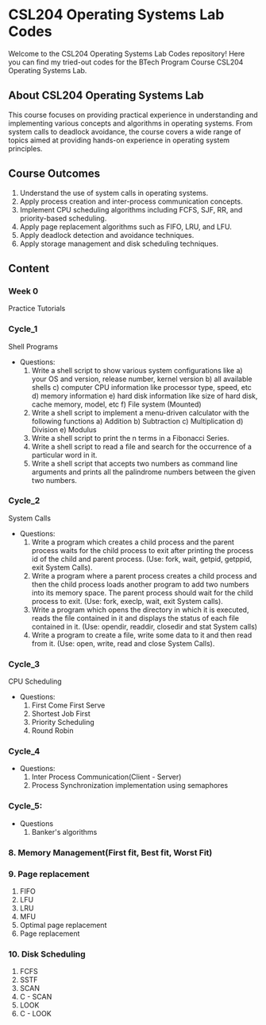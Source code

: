 # CSL204 Operating Systems Lab Codes

Welcome to the CSL204 Operating Systems Lab Codes repository! Here you can find my tried-out codes for the BTech Program Course CSL204 Operating Systems Lab.

## About CSL204 Operating Systems Lab

This course focuses on providing practical experience in understanding and implementing various concepts and algorithms in operating systems. From system calls to deadlock avoidance, the course covers a wide range of topics aimed at providing hands-on experience in operating system principles.

## Course Outcomes

1. Understand the use of system calls in operating systems.
2. Apply process creation and inter-process communication concepts.
3. Implement CPU scheduling algorithms including FCFS, SJF, RR, and priority-based scheduling.
4. Apply page replacement algorithms such as FIFO, LRU, and LFU.
5. Apply deadlock detection and avoidance techniques.
6. Apply storage management and disk scheduling techniques.


## Content

### Week 0
Practice Tutorials

### Cycle_1
Shell Programs
- Questions:
  1. Write a shell script to show various system configurations like
     a) your OS and version, release number, kernel version
     b) all available shells
     c) computer CPU information like processor type, speed, etc
     d) memory information
     e) hard disk information like size of hard disk, cache memory, model, etc
     f) File system (Mounted)
  2. Write a shell script to implement a menu-driven calculator with the following functions
     a) Addition
     b) Subtraction
     c) Multiplication
     d) Division
     e) Modulus
  3. Write a shell script to print the n terms in a Fibonacci Series.
  4. Write a shell script to read a file and search for the occurrence of a particular word in it.
  5. Write a shell script that accepts two numbers as command line arguments and prints all the palindrome numbers between the given two numbers.

### Cycle_2
System Calls
- Questions:
  1. Write a program which creates a child process and the parent process waits for the child process to exit after printing the process id of the child and parent process. (Use: fork, wait, getpid, getppid, exit System Calls).
  2. Write a program where a parent process creates a child process and then the child process loads another program to add two numbers into its memory space. The parent process should wait for the child process to exit. (Use: fork, execlp, wait, exit System calls).
  3. Write a program which opens the directory in which it is executed, reads the file contained in it and displays the status of each file contained in it. (Use: opendir, readdir, closedir and stat System calls)
  4. Write a program to create a file, write some data to it and then read from it. (Use: open, write, read and close System Calls).

### Cycle_3
CPU Scheduling
- Questions:
  1. First Come First Serve
  2. Shortest Job First
  3. Priority Scheduling
  4. Round Robin

### Cycle_4
- Questions:
  1. Inter Process Communication(Client - Server)
  2. Process Synchronization implementation using semaphores

### Cycle_5:
- Questions
  1. Banker's algorithms

### 8. Memory Management(First fit, Best fit, Worst Fit)

### 9. Page replacement
  1. FIFO
  2. LFU
  3. LRU
  4. MFU
  5. Optimal page replacement
  6. Page replacement

### 10. Disk Scheduling
  1. FCFS
  2. SSTF
  3. SCAN
  4. C - SCAN
  5. LOOK
  6. C - LOOK